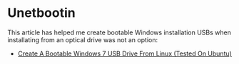 <!-- -
Title: Unetbootin
Description: Notes and links on Unetbootin
First Published: 2015-05-09
- -->

Unetbootin
==========

This article has helped me create bootable Windows installation USBs when 
installating from an optical drive was not an option:

*   [Create A Bootable Windows 7 USB Drive From Linux (Tested On Ubuntu)][1]

<!-- Links -->
[1]: http://www.webupd8.org/2010/10/create-bootable-windows-7-usb-drive.html "Create A Bootable Windows 7 USB Drive From Linux (Tested On Ubuntu)"
